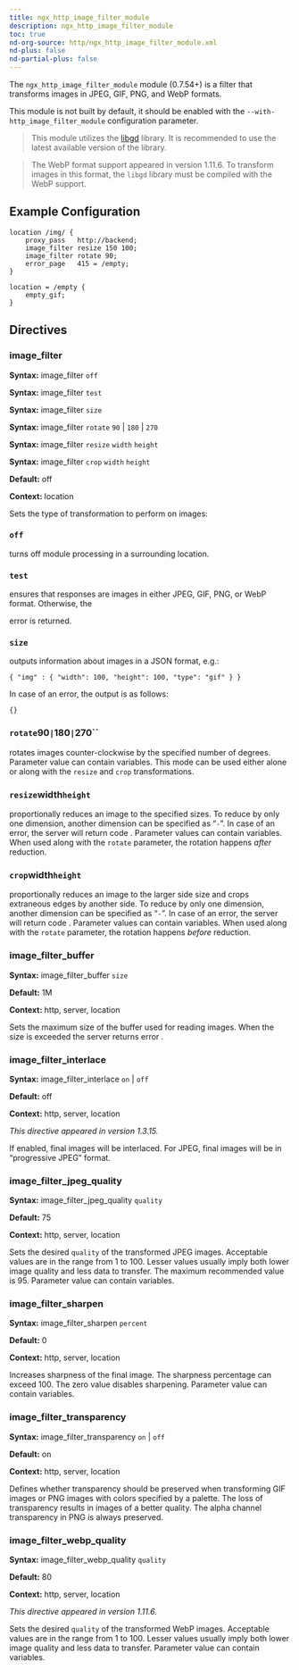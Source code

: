 ```yaml
---
title: ngx_http_image_filter_module
description: ngx_http_image_filter_module
toc: true
nd-org-source: http/ngx_http_image_filter_module.xml
nd-plus: false
nd-partial-plus: false
---
```



<!--
      ********************************************************************************
      🛑 WARNING: AUTOGENERATED FILE - DO NOT EDIT 🛑 This Markdown file was
      automatically generated from the source XML documentation. Any manual
      changes made directly to this file will be overwritten. To request or
      suggest changes, please edit the source XML files instead.
      https://github.com/nginx/nginx.org/tree/main/xml/en
      ********************************************************************************
      -->


The `ngx_http_image_filter_module` module (0.7.54+) is a filter
that transforms images in JPEG, GIF, PNG, and WebP formats.

This module is not built by default, it should be enabled with the
`--with-http_image_filter_module`
configuration parameter.

> This module utilizes the [libgd](http://libgd.org) library. It is recommended to use the latest available version of the library.


> The WebP format support appeared in version 1.11.6. To transform images in this format, the `libgd` library must be compiled with the WebP support.

## Example Configuration


```nginx
location /img/ {
    proxy_pass   http://backend;
    image_filter resize 150 100;
    image_filter rotate 90;
    error_page   415 = /empty;
}

location = /empty {
    empty_gif;
}

```

## Directives

### image_filter

**Syntax:** image_filter `off`

**Syntax:** image_filter `test`

**Syntax:** image_filter `size`

**Syntax:** image_filter `rotate` `90` | `180` | `270`

**Syntax:** image_filter `resize` `width` `height`

**Syntax:** image_filter `crop` `width` `height`

**Default:** off

**Context:** location


Sets the type of transformation to perform on images:


### ``off``


turns off module processing in a surrounding location.



### ``test``


ensures that responses are images in either JPEG, GIF, PNG, or WebP format.
Otherwise, the

error is returned.



### ``size``


outputs information about images in a JSON format, e.g.:

```nginx
{ "img" : { "width": 100, "height": 100, "type": "gif" } }

```


In case of an error, the output is as follows:

```nginx
{}

```




### ``rotate``90`|`180`|`270``


rotates images counter-clockwise by the specified number of degrees.
Parameter value can contain variables.
This mode can be used either alone or along with the
`resize` and `crop` transformations.



### ``resize``width``height``


proportionally reduces an image to the specified sizes.
To reduce by only one dimension, another dimension can be specified as
“`-`”.
In case of an error, the server will return code
.
Parameter values can contain variables.
When used along with the `rotate` parameter,
the rotation happens *after* reduction.



### ``crop``width``height``


proportionally reduces an image to the larger side size
and crops extraneous edges by another side.
To reduce by only one dimension, another dimension can be specified as
“`-`”.
In case of an error, the server will return code
.
Parameter values can contain variables.
When used along with the `rotate` parameter,
the rotation happens *before* reduction.



### image_filter_buffer

**Syntax:** image_filter_buffer `size`

**Default:** 1M

**Context:** http, server, location


Sets the maximum size of the buffer used for reading images.
When the size is exceeded the server returns error
.
### image_filter_interlace

**Syntax:** image_filter_interlace `on` | `off`

**Default:** off

**Context:** http, server, location

_This directive appeared in version 1.3.15._


If enabled, final images will be interlaced.
For JPEG, final images will be in “progressive JPEG” format.
### image_filter_jpeg_quality

**Syntax:** image_filter_jpeg_quality `quality`

**Default:** 75

**Context:** http, server, location


Sets the desired `quality` of the transformed JPEG images.
Acceptable values are in the range from 1 to 100.
Lesser values usually imply both lower image quality and less data to transfer.
The maximum recommended value is 95.
Parameter value can contain variables.
### image_filter_sharpen

**Syntax:** image_filter_sharpen `percent`

**Default:** 0

**Context:** http, server, location


Increases sharpness of the final image.
The sharpness percentage can exceed 100.
The zero value disables sharpening.
Parameter value can contain variables.
### image_filter_transparency

**Syntax:** image_filter_transparency `on` | `off`

**Default:** on

**Context:** http, server, location


Defines whether transparency should be preserved when transforming
GIF images or PNG images with colors specified by a palette.
The loss of transparency results in images of a better quality.
The alpha channel transparency in PNG is always preserved.
### image_filter_webp_quality

**Syntax:** image_filter_webp_quality `quality`

**Default:** 80

**Context:** http, server, location

_This directive appeared in version 1.11.6._


Sets the desired `quality` of the transformed WebP images.
Acceptable values are in the range from 1 to 100.
Lesser values usually imply both lower image quality and less data to transfer.
Parameter value can contain variables.
